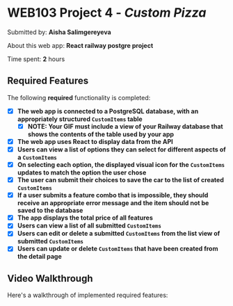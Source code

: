 # WEB103 Project 4 - *Custom Pizza*

Submitted by: **Aisha Salimgereyeva**

About this web app: **React railway postgre project**

Time spent: **2** hours

## Required Features

The following **required** functionality is completed:

<!-- Make sure to check off completed functionality below -->
- [X] **The web app is connected to a PostgreSQL database, with an appropriately structured `CustomItems` table**
  - [X] **NOTE: Your GIF must include a view of your Railway database that shows the contents of the table used by your app**
- [X] **The web app uses React to display data from the API**
- [X] **Users can view a list of options they can select for different aspects of a `CustomItems`**
- [X] **On selecting each option, the displayed visual icon for the `CustomItems` updates to match the option the user chose**
- [X] **The user can submit their choices to save the car to the list of created `CustomItems`**
- [X] **If a user submits a feature combo that is impossible, they should receive an appropriate error message and the item should not be saved to the database**
- [X] **The app displays the total price of all features**
- [X] **Users can view a list of all submitted `CustomItems`**
- [X] **Users can edit or delete a submitted `CustomItems` from the list view of submitted `CustomItems`**
- [X] **Users can update or delete `CustomItems` that have been created from the detail page**

## Video Walkthrough

Here's a walkthrough of implemented required features:

